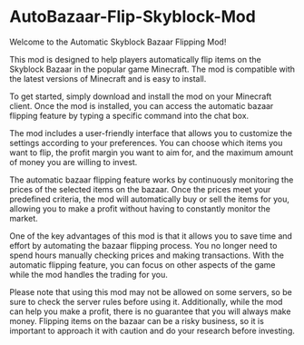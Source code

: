 # AutoBazaar-Flip-Skyblock-Mod
Welcome to the Automatic Skyblock Bazaar Flipping Mod!

This mod is designed to help players automatically flip items on the Skyblock Bazaar in the popular game Minecraft. The mod is compatible with the latest versions of Minecraft and is easy to install.

To get started, simply download and install the mod on your Minecraft client. Once the mod is installed, you can access the automatic bazaar flipping feature by typing a specific command into the chat box.

The mod includes a user-friendly interface that allows you to customize the settings according to your preferences. You can choose which items you want to flip, the profit margin you want to aim for, and the maximum amount of money you are willing to invest.

The automatic bazaar flipping feature works by continuously monitoring the prices of the selected items on the bazaar. Once the prices meet your predefined criteria, the mod will automatically buy or sell the items for you, allowing you to make a profit without having to constantly monitor the market.

One of the key advantages of this mod is that it allows you to save time and effort by automating the bazaar flipping process. You no longer need to spend hours manually checking prices and making transactions. With the automatic flipping feature, you can focus on other aspects of the game while the mod handles the trading for you.

Please note that using this mod may not be allowed on some servers, so be sure to check the server rules before using it. Additionally, while the mod can help you make a profit, there is no guarantee that you will always make money. Flipping items on the bazaar can be a risky business, so it is important to approach it with caution and do your research before investing.
